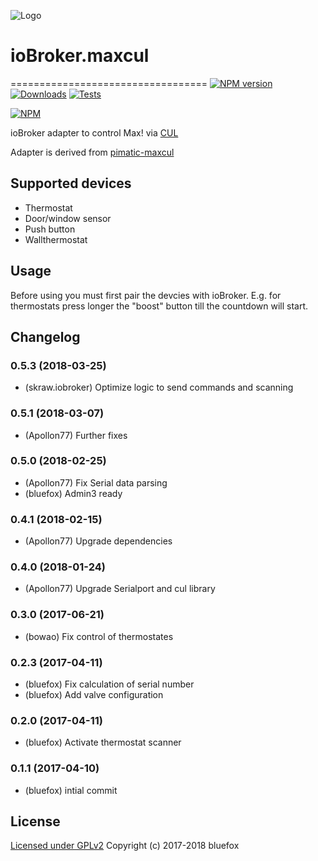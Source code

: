 ![Logo](admin/maxcul.png)
# ioBroker.maxcul
==================================
[![NPM version](http://img.shields.io/npm/v/iobroker.maxcul.svg)](https://www.npmjs.com/package/iobroker.maxcul)
[![Downloads](https://img.shields.io/npm/dm/iobroker.maxcul.svg)](https://www.npmjs.com/package/iobroker.maxcul)
[![Tests](https://travis-ci.org/ioBroker/ioBroker.maxcul.svg?branch=master)](https://travis-ci.org/ioBroker/ioBroker.maxcul)

[![NPM](https://nodei.co/npm/iobroker.maxcul.png?downloads=true)](https://nodei.co/npm/iobroker.maxcul/)

ioBroker adapter to control Max! via [CUL](http://busware.de/tiki-index.php?page=CUL)

Adapter is derived from [pimatic-maxcul](https://github.com/fbeek/pimatic-maxcul)

## Supported devices

- Thermostat
- Door/window sensor
- Push button
- Wallthermostat

## Usage
Before using you must first pair the devcies with ioBroker.
E.g. for thermostats press longer the "boost" button till the countdown will start.

## Changelog
### 0.5.3 (2018-03-25)
* (skraw.iobroker) Optimize logic to send commands and scanning

### 0.5.1 (2018-03-07)
* (Apollon77) Further fixes

### 0.5.0 (2018-02-25)
* (Apollon77) Fix Serial data parsing
* (bluefox) Admin3 ready

### 0.4.1 (2018-02-15)
* (Apollon77) Upgrade dependencies

### 0.4.0 (2018-01-24)
* (Apollon77) Upgrade Serialport and cul library

### 0.3.0 (2017-06-21)
* (bowao) Fix control of thermostates

### 0.2.3 (2017-04-11)
* (bluefox) Fix calculation of serial number
* (bluefox) Add valve configuration

### 0.2.0 (2017-04-11)
* (bluefox) Activate thermostat scanner

### 0.1.1 (2017-04-10)
* (bluefox) intial commit

## License

[Licensed under GPLv2](LICENSE) Copyright (c) 2017-2018 bluefox
